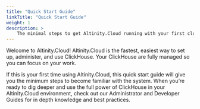 ```yaml
---
title: "Quick Start Guide"
linkTitle: "Quick Start Guide"
weight: 1
description: >
    The minimal steps to get Altinity.Cloud running with your first cluster.
---
```

Welcome to Altinity.Cloud! Altinity.Cloud is the fastest, easiest way to set up, administer, and use ClickHouse.  Your ClickHouse are fully managed so you can focus on your work.

If this is your first time using Altinity.Cloud, this quick start guide will give you the minimum steps to become familiar with the system.  When you’re ready to dig deeper and use the full power of ClickHouse in your Altinity.Cloud environment, check out our Administrator and Developer Guides for in depth knowledge and best practices.
